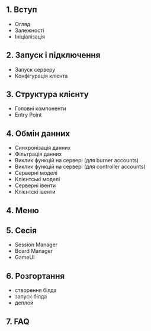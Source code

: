 ## 1. Вступ

- Огляд
- Залежності
- Ініціалізація

## 2. Запуск і підключення

- Запуск серверу
- Конфігурація клієнта

## 3. Структура клієнту

- Головні компоненти
- Entry Point

## 4. Обмін данних

- Синхронізація данних
- Фільтрація данних
- Виклик функцій на сервері (для burner accounts)
- Виклик функцій на сервері (для controller accounts)
- Серверні моделі
- Клієнтські моделі
- Серверні івенти
- Клієнтскі івенти

## 4. Меню

## 5. Сесія

- Session Manager
- Board Manager
- GameUI

## 6. Розгортання

- створення білда
- запуск білда
- деплой

## 7. FAQ
